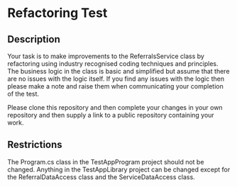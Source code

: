 ﻿# Refactoring Test

## Description
Your task is to make improvements to the ReferralsService class by refactoring using industry recognised coding techniques and principles.  The business logic in the class is basic and simplified but assume that there are no issues with the logic itself.  If you find any issues with the logic then please make a note and raise them when communicating your completion of the test.

Please clone this repository and then complete your changes in your own repository and then supply a link to a public repository containing your work.

## Restrictions
The Program.cs class in the TestAppProgram project should not be changed.  Anything in the TestAppLibrary project can be changed except for the ReferralDataAccess class and the ServiceDataAccess class.